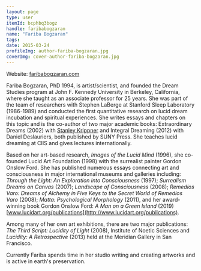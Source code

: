```yaml
---
layout: page
type: user
itemId: bcphbq3bogz
handle: faribabogzaran
name: "Fariba Bogzaran"
tags:
date: 2015-03-24
profileImg: author-fariba-bogzaran.jpg
coverImg: cover-author-fariba-bogzaran.jpg
---
```


Website: [faribabogzaran.com](https://faribabogzaran.com/)

Fariba Bogzaran, PhD 1994, is artist/scientist, and founded the Dream Studies program at John F. Kennedy University in Berkeley, California, where she taught as an associate professor for 25 years. She was part of the team of researchers with Stephen LaBerge at Stanford Sleep Laboratory (1986-1989) and conducted the first quantitative research on lucid dream incubation and spiritual experiences. She writes essays and chapters on this topic and is the co-author of two major academic books: Extraordinary Dreams (2002) with [Stanley Krippner](../@stanleykrippner) and Integral Dreaming (2012) with Daniel Deslauriers, both published by SUNY Press. She teaches lucid dreaming at CIIS and gives lectures internationally. 

Based on her art-based research, *Images of the Lucid Mind* (1996), she co-founded Lucid Art Foundation (1998) with the surrealist painter Gordon Onslow Ford. She has published numerous essays connecting art and consciousness in major international museums and galleries including: *Through the Light: An Exploration into Consciousness* (1997); *Surrealism Dreams on Canvas* (2007); *Landscape of Consciousness* (2008); *Remedios Varo: Dreams of Alchemy in Five Keys to the Secret World of Remedios Varo* (2008); *Matta: Psychological Morphology* (2011), and her award-winning book Gordon Onslow Ford: *A Man on a Green Island* (2019) [www.lucidart.org/publications](http://www.lucidart.org/publications). 

Among many of her own art exhibitions, there are two major publications: *The Third Script: Lucidity of Light* (2008), Institute of Noetic Sciences and *Lucidity: A Retrospective* (2013) held at the Meridian Gallery in San Francisco.  

Currently Fariba spends time in her studio writing and creating artworks and is active in earth's preservation. 


